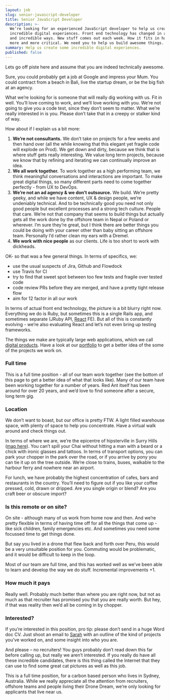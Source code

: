 ```yaml
---
layout: job
slug: senior-javascript-developer
title: Senior JavaScript Developer
description: >-
  We’re looking for an experienced JavaScript developer to help us create some
  incredible digital experiences. Front end technology has changed in amazing
  and incredible ways. New stuff comes out each week. How it fits in has become
  more and more critical. We need you to help us build awesome things.
summary: Help us create some incredible digital experiences.
published: false
---
```


Lets go off piste here and assume that you are indeed technically awesome.

Sure, you could probably get a job at Google and impress your Mum. You could contract from a beach in Bali, live the startup dream, or be the big fish at an agency.

What we’re looking for is someone that will really dig working with us. Fit in well. You’ll love coming to work, and we’ll love working with you. We’re not going to give you a code test, since they don’t seem to matter. What we’re really interested in is you. Please don’t take that in a creepy or stalker kind of way.

How about if I explain us a bit more:

1. **We’re not consultants.** We don’t take on projects for a few weeks and then hand over (all the while knowing that this elegant yet fragile code will explode on Prod). We get down and dirty, because we think that is where stuff gets really interesting. We value long term projects, because we know that by refining and iterating we can continually improve an idea.
2. **We all work together.** To work together as a high performing team, we think meaningful conversations and interactions are important. To make great digital things, so many different parts need to come together perfectly - from UX to DevOps.
3. **We’re not an ad agency & we don’t outsource.** We build. We’re pretty geeky, and while we have content, UX & design people, we’re undeniably technical. And to be technically good you need not only good people but excellent processes and a strong tech culture. People that care. We’re not that company that seems to build things but actually gets all the work done by the offshore team in Nepal or Poland or wherever. I’m sure they’re great, but I think there are better things you could be doing with your career other than baby sitting an offshore team. Personally I’d rather clean my ears with a Dremel.
4. **We work with nice people** as our clients. Life is too short to work with dickheads.

OK- so that was a few general things. In terms of specifics, we:

* use the usual suspects of Jira, Github and Flowdock
* use Travis for CI
* try to find that sweet spot between too few tests and fragile over tested code
* code review PRs before they are merged, and have a pretty tight release flow
* aim for 12 factor in all our work

In terms of actual front end technology, the picture is a bit blurry right now. Everything we do is Ruby, but sometimes this is a single Rails app, and sometimes separate (JRuby API, [React](/technology/react/ "React") FE). But all of this is constantly evolving - we’re also evaluating React and let’s not even bring up testing frameworks.

The things we make are typically large web applications, which we call [digital products](/blog/products/defining-a-digital-product/ ""). Have a look at our [portfolio](/portfolio/ "") to get a better idea of the some of the projects we work on.

### Full time

This is a full time position - all of our team work together (see the bottom of this page to get a better idea of what that looks like). Many of our team have been working together for a number of years. Red Ant itself has been around for over 20 years, and we’d love to find someone after a secure, long term gig.

### Location

We don’t want to boast, but our office is pretty FTW. A light filled warehouse space, with plenty of space to help you concentrate. Have a virtual walk around and check things out.

In terms of where we are, we’re the epicentre of hipsterville in Surry Hills ([map here](/about/ "")). You can’t spill your Chai without hitting a man with a beard or a chick with ironic glasses and tattoos. In terms of transport options, you can park your chopper in the park over the road, or if you arrive by pony you can tie it up on the tree outside. We’re close to trains, buses, walkable to the harbour ferry and nowhere near an airport.

For lunch, we have probably the highest concentration of cafes, bars and restaurants in the country. You’ll need to figure out if you like your coffee pressed, cold, drawn or dripped. Are you single origin or blend? Are you craft beer or obscure import?

### Is this remote or on site?

On site - although many of us work from home now and then. And we’re pretty flexible in terms of having time off for all the things that come up - like sick children, family emergencies etc. And sometimes you need some focussed time to get things done.

But say you lived in a drone that flew back and forth over Peru, this would be a very unsuitable position for you. Commuting would be problematic, and it would be difficult to keep in the loop.

Most of our team are full time, and this has worked well as we’ve been able to learn and develop the way we do stuff. Incremental improvements +1.

### How much it pays

Really well. Probably much better than where you are right now, but not as much as that recruiter has promised you that you are really worth. But hey, if that was reality then we’d all be coming in by chopper.

### Interested?

If you’re interested in this position, pro tip: please don’t send in a huge Word doc CV. Just shoot an email to [Sarah](mailto\:jobs@redant.com.au "") with an outline of the kind of projects you’ve worked on, and some insight into who you are.

And please – no recruiters! You guys probably don’t read down this far before calling up, but really we aren’t interested. If you really do have all these incredible candidates, there is this thing called the Internet that they can use to find some great cat pictures as well as this job.

This is a full time position, for a carbon based person who lives in Sydney, Australia. While we really appreciate all the attention from recruiters, offshore teams and people living their Drone Dream, we’re only looking for applicants that live near us.
